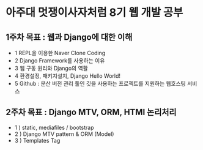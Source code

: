 # 아주대 멋쟁이사자처럼 8기 웹 개발 공부

## 1주차 목표 : 웹과 Django에 대한 이해
- 1 REPL을 이용한 Naver Clone Coding
- 2 Django Framework를 사용하는 이유
- 3 웹 구동 원리와 Django의 역활
- 4 환경설정, 패키지설치, Django Hello World!
- 5 Github : 분산 버전 관리 툴인 깃을 사용하는 프로젝트를 지원하는 웹호스팅 서비스

## 2주차 목표 : Django MTV, ORM, HTMl 논리처리
- 1 ) static, mediafiles / bootstrap
- 2 ) Django MTV pattern & ORM (Model)
- 3 ) Templates Tag
